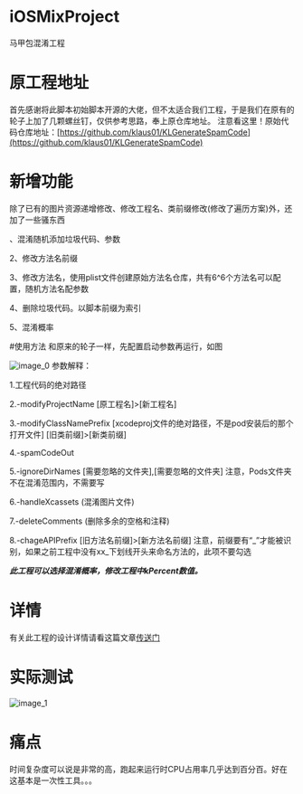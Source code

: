 # iOSMixProject
马甲包混淆工程

# 原工程地址
首先感谢将此脚本初始脚本开源的大佬，但不太适合我们工程，于是我们在原有的轮子上加了几颗螺丝钉，仅供参考思路，奉上原仓库地址。
注意看这里！原始代码仓库地址：[https://github.com/klaus01/KLGenerateSpamCode](https://github.com/klaus01/KLGenerateSpamCode)

# 新增功能
除了已有的图片资源递增修改、修改工程名、类前缀修改(修改了遍历方案)外，还加了一些骚东西

、混淆随机添加垃圾代码、参数

2、修改方法名前缀

3、修改方法名，使用plist文件创建原始方法名仓库，共有6^6个方法名可以配置，随机方法名配参数

4、删除垃圾代码。以脚本前缀为索引

5、混淆概率

#使用方法
和原来的轮子一样，先配置启动参数再运行，如图

![image_0](http://ok9lu0v73.bkt.clouddn.com/image.png)
参数解释：

1.工程代码的绝对路径

2.-modifyProjectName [原工程名]>[新工程名]

3.-modifyClassNamePrefix [xcodeproj文件的绝对路径，不是pod安装后的那个打开文件] [旧类前缀]>[新类前缀]

4.-spamCodeOut

5.-ignoreDirNames [需要忽略的文件夹],[需要忽略的文件夹]             注意，Pods文件夹不在混淆范围内，不需要写

6.-handleXcassets              (混淆图片文件)

7.-deleteComments             (删除多余的空格和注释)

8.-chageAPIPrefix [旧方法名前缀]>[新方法名前缀]              注意，前缀要有“_”才能被识别，如果之前工程中没有xx_下划线开头来命名方法的，此项不要勾选

***此工程可以选择混淆概率，修改工程中kPercent数值。***

# 详情
有关此工程的设计详情请看这篇文章[传送门](http://www.imyuyang.com/2018/02/15/iOS%E9%A9%AC%E7%94%B2%E5%8C%85%E6%B7%B7%E6%B7%86%E6%96%B9%E6%A1%88/)

# 实际测试

![image_1](http://ok9lu0v73.bkt.clouddn.com/i18%5Epimgpsh_fullsize_distr.png)

# 痛点
时间复杂度可以说是非常的高，跑起来运行时CPU占用率几乎达到百分百。好在这基本是一次性工具。。。

